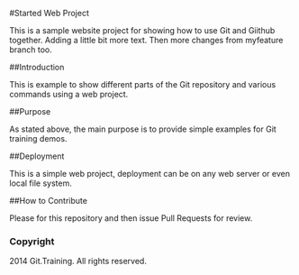 #Started Web Project

This is a sample website project for showing how to use Git and Giithub together. Adding a little bit more text. Then more changes from myfeature branch too. 

##Introduction

This is example to show different parts of the Git repository and various commands using a web project.

##Purpose

As stated above, the main purpose is to provide simple examples for Git training demos.

##Deployment

This is a simple web project, deployment can be on any web server or even local file system.

##How to Contribute

Please for this repository and then issue Pull Requests for review.

### Copyright

2014 Git.Training. All rights reserved.

